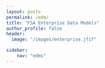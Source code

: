 ```yaml
---
layout: posts
permalink: /edm/
title: "FSA Enterprise Data Models"
author_profile: false
header:
  image: "/images/enterprise.jfif"

sidebar:
    nav: "edms"
---
```

